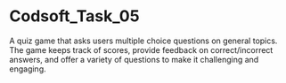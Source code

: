 # Codsoft_Task_05
A quiz game that asks users multiple choice questions on general topics. The game keeps track of scores, provide feedback on correct/incorrect answers, and offer a variety of questions to make it challenging and engaging.
